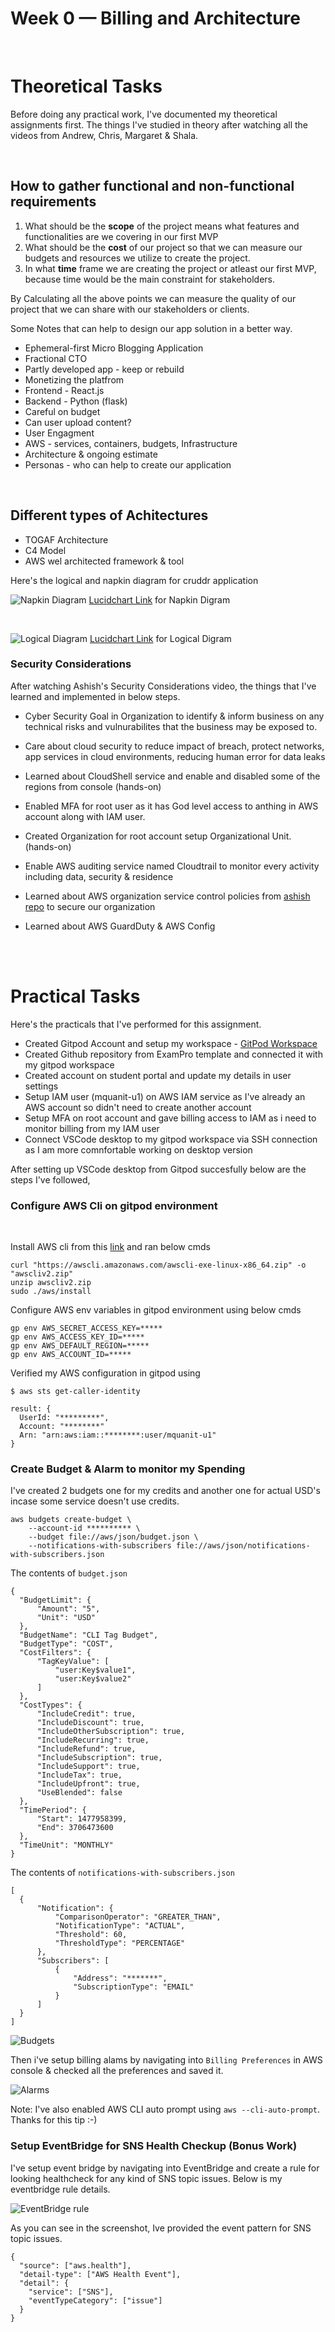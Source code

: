 # Week 0 — Billing and Architecture
<br />

# Theoretical Tasks
Before doing any practical work, I've documented my theoretical assignments first. 
The things I've studied in theory after watching all the videos from Andrew, Chris, Margaret & Shala.

<br />

## How to gather functional and non-functional requirements

1. What should be the **scope** of the project means what features and functionalities are we covering in our first MVP
2. What should be the **cost** of our project so that we can measure our budgets and resources we utilize to create the project.
3. In what **time** frame we are creating the project or atleast our first MVP, because time would be the main constraint for stakeholders.

By Calculating all the above points we can measure the quality of our project that we can share with our stakeholders or clients.

Some Notes that can help to design our app solution in a better way.

- Ephemeral-first Micro Blogging Application
- Fractional CTO
- Partly developed app - keep or rebuild
- Monetizing the platfrom
- Frontend - React.js
- Backend - Python  (flask)
- Careful on budget
- Can user upload content?
- User Engagment
- AWS - services, containers, budgets, Infrastructure
- Architecture & ongoing estimate 
- Personas - who can help to create our application

<br />

## Different types of Achitectures

- TOGAF Architecture
- C4 Model
- AWS wel architected framework & tool

Here's the logical and napkin diagram for cruddr application

![Napkin Diagram](../_docs/assets/napkin-diagram.jpeg)
[Lucidchart Link](https://lucid.app/documents/view/0fa947d2-825d-4024-bcc4-fde549375f9c/view) for Napkin Digram

<br />

![Logical Diagram](../_docs/assets/logical-diagram.jpeg)
[Lucidchart Link](https://lucid.app/lucidchart/107716e7-8c87-4e91-9533-eec565b05b51/view) for Logical Digram


### Security Considerations
After watching Ashish's Security Considerations video, the things that I've learned and implemented in below steps.

- Cyber Security Goal in Organization to identify & inform business on any technical risks and vulnurabilites that the business may be exposed to.

- Care about cloud security to reduce impact of breach, protect networks, app services in cloud environments, reducing human error for data leaks

- Learned about CloudShell service and enable and disabled some of the regions from console (hands-on)

- Enabled MFA for root user as it has God level access to anthing in AWS account along with IAM user.

- Created Organization for root account setup Organizational Unit. (hands-on)

- Enable AWS auditing service named Cloudtrail to monitor every activity including data, security & residence

- Learned about AWS organization service control policies from [ashish repo](https://github.com/hashishrajan/aws-scp-best-practice-policies/) to secure our organization

- Learned about AWS GuardDuty & AWS Config


<br />
<br />

# Practical Tasks

Here's the practicals that I've performed for this assignment.

- Created Gitpod Account and setup my workspace - [GitPod Workspace](https://mohammadqua-awsbootcamp-3mtwn1cehr4.ws-us87.gitpod.io/)
- Created Github repository from ExamPro template and connected it with my gitpod workspace
- Created account on student portal and update my details in user settings
- Setup IAM user (mquanit-u1) on AWS IAM service as I've already an AWS account so didn't need to create another account
- Setup MFA on root account and gave billing access to IAM as i need to monitor billing from my IAM user
- Connect VSCode desktop to my gitpod workspace via SSH connection as I am more comnfortable working on desktop version

After setting up VSCode desktop from Gitpod succesfully below are the steps I've followed,

### Configure AWS Cli on gitpod environment

<br />

Install AWS cli from this [link](https://docs.aws.amazon.com/cli/latest/userguide/getting-started-install.html) and ran below cmds
```
curl "https://awscli.amazonaws.com/awscli-exe-linux-x86_64.zip" -o "awscliv2.zip"
unzip awscliv2.zip
sudo ./aws/install
```

Configure AWS env variables in gitpod environment using below cmds
```
gp env AWS_SECRET_ACCESS_KEY=*****
gp env AWS_ACCESS_KEY_ID=*****
gp env AWS_DEFAULT_REGION=*****
gp env AWS_ACCOUNT_ID=*****
```

Verified my AWS configuration in gitpod using
```
$ aws sts get-caller-identity

result: {
  UserId: "*********",
  Account: "********"
  Arn: "arn:aws:iam::********:user/mquanit-u1"
}
```


### Create Budget & Alarm to monitor my Spending

I've created 2 budgets one for my credits and another one for actual USD's incase some service doesn't use credits.

```
aws budgets create-budget \
    --account-id ********** \
    --budget file://aws/json/budget.json \
    --notifications-with-subscribers file://aws/json/notifications-with-subscribers.json
```

The contents of ```budget.json```

```
{
  "BudgetLimit": {
      "Amount": "5",
      "Unit": "USD"
  },
  "BudgetName": "CLI Tag Budget",
  "BudgetType": "COST",
  "CostFilters": {
      "TagKeyValue": [
          "user:Key$value1",
          "user:Key$value2"
      ]
  },
  "CostTypes": {
      "IncludeCredit": true,
      "IncludeDiscount": true,
      "IncludeOtherSubscription": true,
      "IncludeRecurring": true,
      "IncludeRefund": true,
      "IncludeSubscription": true,
      "IncludeSupport": true,
      "IncludeTax": true,
      "IncludeUpfront": true,
      "UseBlended": false
  },
  "TimePeriod": {
      "Start": 1477958399,
      "End": 3706473600
  },
  "TimeUnit": "MONTHLY"
}
```
The contents of ```notifications-with-subscribers.json```

```
[
  {
      "Notification": {
          "ComparisonOperator": "GREATER_THAN",
          "NotificationType": "ACTUAL",
          "Threshold": 60,
          "ThresholdType": "PERCENTAGE"
      },
      "Subscribers": [
          {
              "Address": "*******",
              "SubscriptionType": "EMAIL"
          }
      ]
  }
]
```
![Budgets](../_docs/assets/Billing-Management-Console.png)


Then i've setup billing alams by navigating into ```Billing Preferences``` in AWS console & checked all the preferences and saved it.

![Alarms](../_docs/assets/alarms-pref.png)

Note: I've also enabled AWS CLI auto prompt using ```aws --cli-auto-prompt```. Thanks for this tip :-)



### Setup EventBridge for SNS Health Checkup (Bonus Work)

I've setup event bridge by navigating into EventBridge and create a rule for looking healthcheck for any kind of SNS topic issues. Below is my eventbridge rule details.

![EventBridge rule](../_docs/assets/eventbridge-rule.png)

As you can see in the screenshot, Ive provided the event pattern for SNS topic issues.

```
{
  "source": ["aws.health"],
  "detail-type": ["AWS Health Event"],
  "detail": {
    "service": ["SNS"],
    "eventTypeCategory": ["issue"]
  }
}
```

